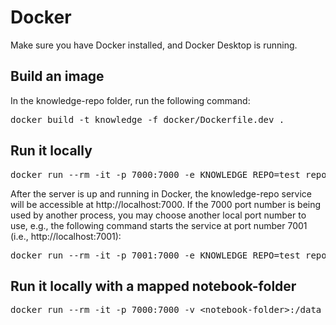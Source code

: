 # Docker

Make sure you have Docker installed, and Docker Desktop is running.

## Build an image

In the knowledge-repo folder, run the following command:

<pre>
docker build -t knowledge -f docker/Dockerfile.dev .
</pre>

## Run it locally

<pre>
docker run --rm -it -p 7000:7000 -e KNOWLEDGE_REPO=test_repo knowledge
</pre>

After the server is up and running in Docker, the knowledge-repo service will be accessible at http://localhost:7000. If the 7000 port number is being used by another process, you may choose another local port number to use, e.g., the following command starts the service at port number 7001 (i.e., http://localhost:7001):

<pre>
docker run --rm -it -p 7001:7000 -e KNOWLEDGE_REPO=test_repo knowledge
</pre>

## Run it locally with a mapped notebook-folder

<pre>
docker run --rm -it -p 7000:7000 -v &lt;notebook-folder&gt;:/data -e KNOWLEDGE_REPO=test_repo knowledge
</pre>
